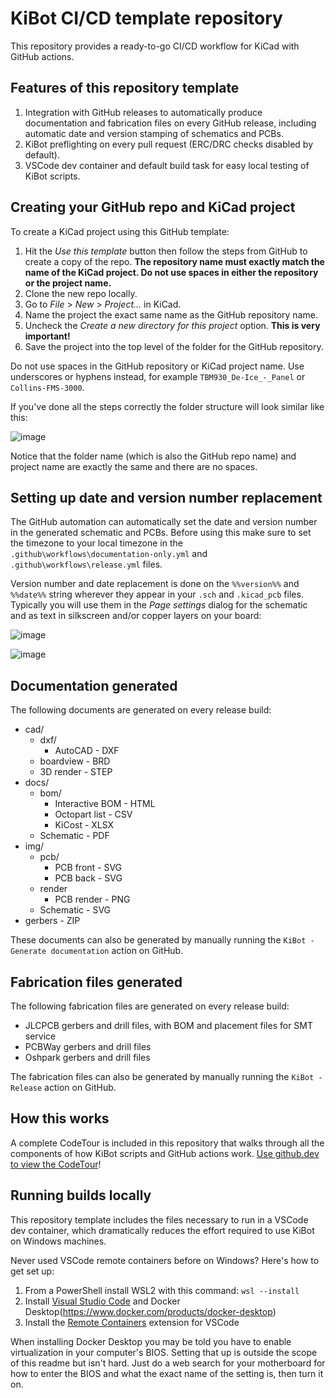 # KiBot CI/CD template repository

This repository provides a ready-to-go CI/CD workflow for KiCad with GitHub actions.

## Features of this repository template

1. Integration with GitHub releases to automatically produce documentation and
   fabrication files on every GitHub release, including automatic date and version
   stamping of schematics and PCBs.
2. KiBot preflighting on every pull request (ERC/DRC checks disabled by default).
3. VSCode dev container and default build task for easy local testing of KiBot scripts.

## Creating your GitHub repo and KiCad project

To create a KiCad project using this GitHub template:

1. Hit the _Use this template_ button then follow the steps from GitHub to create a copy of the repo. **The repository name must exactly match the name of the KiCad project.
   Do not use spaces in either the repository or the project name.**
2. Clone the new repo locally.
3. Go to _File_ > _New_ > _Project..._ in KiCad.
4. Name the project the exact same name as the GitHub repository name.
5. Uncheck the _Create a new directory for this project_ option. **This is very important!**
6. Save the project into the top level of the folder for the GitHub repository.

Do not use spaces in the GitHub repository or KiCad project name. Use underscores or hyphens instead, for example `TBM930_De-Ice_-_Panel` or `Collins-FMS-3000`.

If you've done all the steps correctly the folder structure will look similar like this:

![image](https://user-images.githubusercontent.com/9524118/141387864-0186e1e1-1664-40d0-ad56-1dc864ee5bc3.png)

Notice that the folder name (which is also the GitHub repo name) and project name are exactly the same and there are no spaces.

## Setting up date and version number replacement

The GitHub automation can automatically set the date and version number in the generated schematic and PCBs. Before using this make sure
to set the timezone to your local timezone in the `.github\workflows\documentation-only.yml` and `.github\workflows\release.yml` files.

Version number and date replacement is done on the `%%version%%` and `%%date%%` string wherever they appear in your `.sch` and `.kicad_pcb` files.
Typically you will use them in the _Page settings_ dialog for the schematic and as text in silkscreen and/or copper layers on your board:

![image](https://user-images.githubusercontent.com/9524118/141394083-3256b935-c1fa-4eb7-b1ac-9275c82f4f2f.png)

![image](https://user-images.githubusercontent.com/9524118/141394283-d06194a0-80f0-4f5a-8f30-010f23b23d94.png)

## Documentation generated

The following documents are generated on every release build:

- cad/
   - dxf/
      - AutoCAD - DXF
   - boardview - BRD
   - 3D render - STEP
- docs/
   - bom/
      - Interactive BOM - HTML
      - Octopart list - CSV
      - KiCost - XLSX
   - Schematic - PDF
- img/
   - pcb/
      - PCB front - SVG
      - PCB back - SVG
   - render
      - PCB render - PNG
   - Schematic - SVG
- gerbers - ZIP

These documents can also be generated by manually running the `KiBot - Generate documentation` action on GitHub.

## Fabrication files generated

The following fabrication files are generated on every release build:

- JLCPCB gerbers and drill files, with BOM and placement files for SMT service
- PCBWay gerbers and drill files
- Oshpark gerbers and drill files

The fabrication files can also be generated by manually running the `KiBot - Release` action on GitHub.

## How this works

A complete CodeTour is included in this repository that walks through all the components
of how KiBot scripts and GitHub actions work. [Use github.dev to view the CodeTour](https://github.dev/nerdyscout/KiBot-CICD-Template)!

## Running builds locally

This repository template includes the files necessary to run in a VSCode dev container,
which dramatically reduces the effort required to use KiBot on Windows machines.

Never used VSCode remote containers before on Windows? Here's how to get set up:

1. From a PowerShell install WSL2 with this command: `wsl --install`
2. Install [Visual Studio Code](https://code.visualstudio.com/Download) and Docker Desktop(https://www.docker.com/products/docker-desktop)
3. Install the [Remote Containers](https://marketplace.visualstudio.com/items?itemName=ms-vscode-remote.remote-containers) extension for VSCode

When installing Docker Desktop you may be told you have to enable virtualization in your computer's BIOS. Setting that up
is outside the scope of this readme but isn't hard. Just do a web search for your motherboard for how to enter the BIOS
and what the exact name of the setting is, then turn it on.
